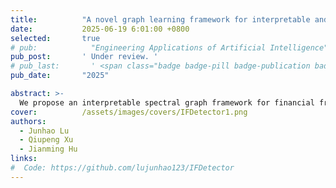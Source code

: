 ```yaml
---
title:          "A novel graph learning framework for interpretable and imbalance financial fraud detection"
date:           2025-06-19 6:01:00 +0800
selected:       true
# pub:            "Engineering Applications of Artificial Intelligence"
pub_post:       ' Under review. '
# pub_last:       ' <span class="badge badge-pill badge-publication badge-success">Q1</span>'
pub_date:       "2025"

abstract: >-
  We propose an interpretable spectral graph framework for financial fraud detection that tackles imbalance and adversarial challenges.
cover:          /assets/images/covers/IFDetector1.png
authors:
  - Junhao Lu
  - Qiupeng Xu
  - Jianming Hu
links:
#  Code: https://github.com/lujunhao123/IFDetector
---
```



